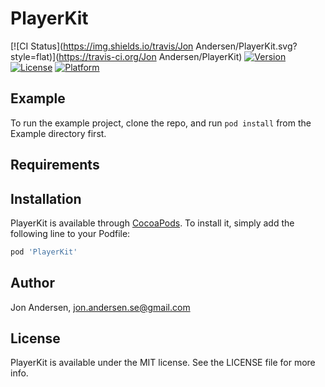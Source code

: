 # PlayerKit

[![CI Status](https://img.shields.io/travis/Jon Andersen/PlayerKit.svg?style=flat)](https://travis-ci.org/Jon Andersen/PlayerKit)
[![Version](https://img.shields.io/cocoapods/v/PlayerKit.svg?style=flat)](https://cocoapods.org/pods/PlayerKit)
[![License](https://img.shields.io/cocoapods/l/PlayerKit.svg?style=flat)](https://cocoapods.org/pods/PlayerKit)
[![Platform](https://img.shields.io/cocoapods/p/PlayerKit.svg?style=flat)](https://cocoapods.org/pods/PlayerKit)

## Example

To run the example project, clone the repo, and run `pod install` from the Example directory first.

## Requirements

## Installation

PlayerKit is available through [CocoaPods](https://cocoapods.org). To install
it, simply add the following line to your Podfile:

```ruby
pod 'PlayerKit'
```

## Author

Jon Andersen, jon.andersen.se@gmail.com

## License

PlayerKit is available under the MIT license. See the LICENSE file for more info.
